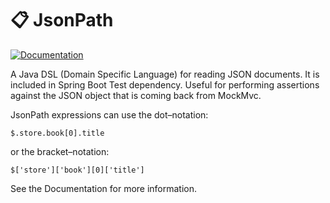 # :clipboard: JsonPath

<p>
    <a href="https://github.com/json-path/JsonPath" rel="noreferrer">
        <img src="https://img.shields.io/badge/Documentation-2088E9?logo=quickLook&logoColor=white" alt="Documentation"/>
    </a>
</p>

A Java DSL (Domain Specific Language) for reading JSON documents. It is included in Spring Boot Test dependency. Useful for performing assertions against the JSON object that is coming back from MockMvc.

JsonPath expressions can use the dot–notation:

`$.store.book[0].title`

or the bracket–notation:

`$['store']['book'][0]['title']`

See the Documentation for more information.
